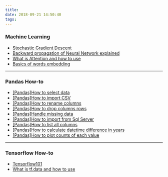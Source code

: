 ```yaml
---
title: 
date: 2018-09-21 14:50:40
tags:
---
```


### Machine Learning
* [Stochastic Gradient Descent](/Machine-Learning/Stochastic-gradient-descent/)
* [Backward propagation of Neural Network explained](/Machine-Learning/Backward-propagation-of-Neural-Network-explained/)
* [What is Attention and how to use](/Machine-Learning/What-is-Attention-and-how-to-use/)
* [Basics of words embedding](/Machine-Learning/Basics-of-words-embedding/)

--------

### Pandas How-to

* [[Pandas]How to select data](/pandas/Pandas-How-to-select-data/)
* [[Pandas]How to import CSV](/pandas/Pandas-How-to-import-CSV/)
* [[Pandas]How to rename columns](/pandas/Pandas-How-to-rename-columns/)
* [[Pandas]How to drop columns rows](/pandas/Pandas-How-to-drop-columns-rows/)
* [[Pandas]Handle missing data](/pandas/Pandas-Handle-missing-data/)
* [[Pandas]How to import from Sql Server](/pandas/Pandas-How-to-import-from-Sql-Server/)
* [[Pandas]How to list all columns](/pandas/Pandas-How-to-list-all-columns/)
* [[Pandas]How to calculate datetime difference in years](/pandas/Pandas-How-to-calculate-datetime-difference-in-years/)
* [[Pandas]How to plot counts of each value](/pandas/Pandas-How-to-plot-counts-of-each-value/)

---

### Tensorflow How-to

* [Tensorflow101](/tensorflow/Tensorflow101/)
* [What is tf.data and how to use](/tensorflow/What-is-tf-data-and-how-to-use/)

